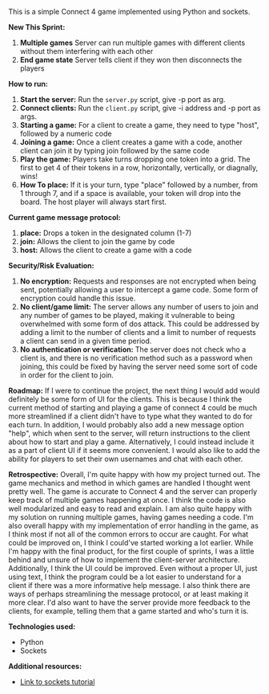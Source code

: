 This is a simple Connect 4 game implemented using Python and sockets.

**New This Sprint:**
1. **Multiple games** Server can run multiple games with different clients without them interfering with each other
2. **End game state** Server tells client if they won then disconnects the players
   
**How to run:**
1. **Start the server:** Run the `server.py` script, give -p port as arg.
2. **Connect clients:** Run the `client.py` script, give -i address and -p port as args.
3. **Starting a game:** For a client to create a game, they need to type "host", followed by a numeric code
4. **Joining a game:** Once a client creates a game with a code, another client can join it by typing join followed by the same code
5. **Play the game:** Players take turns dropping one token into a grid. The first to get 4 of their tokens in a row, horizontally, vertically, or diagnally, wins!
6. **How To place:** If it is your turn, type "place" followed by a number, from 1 through 7, and if a space is available, your token will drop into the board. The host player will always start first.

**Current game message protocol:**
1. **place:** Drops a token in the designated column (1-7)
2. **join:** Allows the client to join the game by code
3. **host:** Allows the client to create a game with a code

**Security/Risk Evaluation:**
1. **No encryption:** Requests and responses are not encrypted when being sent, potentially allowing a user to intercept a game code. Some form of encryption could handle this issue.
2. **No client/game limit:** The server allows any number of users to join and any number of games to be played, making it vulnerable to being overwhelmed with some form of dos attack. This could be addressed by adding a limit to the number of clients and a limit to number of requests a client can send in a given time period.
3. **No authentication or verification:** The server does not check who a client is, and there is no verification method such as a password when joining, this could be fixed by having the server need some sort of code in order for the client to join.

**Roadmap:**
If I were to continue the project, the next thing I would add would definitely be some form of UI for the clients. This is because I think the current method of starting and playing a game of connect 4 could be much more streamlined if a client didn't have to type what they wanted to do for each turn. In addition, I would probably also add a new message option "help", which when sent to the server, will return instructions to the client about how to start and play a game. Alternatively, I could instead include it as a part of client UI if it seems more convenient. I would also like to add the ability for players to set their own usernames and chat with each other. 

**Retrospective:**
Overall, I'm quite happy with how my project turned out. The game mechanics and method in which games are handled I thought went pretty well. The game is accurate to Connect 4 and the server can properly keep track of multiple games happening at once. I think the code is also well modularized and easy to read and explain. I am also quite happy with my solution on running multiple games, having games needing a code. I'm also overall happy with my implementation of error handling in the game, as I think most if not all of the common errors to occur are caught. For what could be improved on, I think I could've started working a lot earlier. While I'm happy with the final product, for the first couple of sprints, I was a little behind and unsure of how to implement the client-server architecture. Additionally, I think the UI could be improved. Even without a proper UI, just using text, I think the program could be a lot easier to understand for a client if there was a more informative help message. I also think there are ways of perhaps streamlining the message protocol, or at least making it more clear. I'd also want to have the server provide more feedback to the clients, for example, telling them that a game started and who's turn it is.

**Technologies used:**
* Python
* Sockets

**Additional resources:**
* [Link to sockets tutorial](https://docs.python.org/3/howto/sockets.html)
